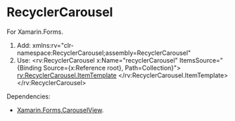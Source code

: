 # RecyclerCarousel

For Xamarin.Forms.

1. Add: xmlns:rv="clr-namespace:RecyclerCarousel;assembly=RecyclerCarousel"
2. Use:
<rv:RecyclerCarousel x:Name="recyclerCarousel" ItemsSource="{Binding Source={x:Reference root}, Path=Collection}">
    <rv:RecyclerCarousel.ItemTemplate>
        <DataTemplate>
            <StackLayout VerticalOptions="FillAndExpand" Margin="20" BackgroundColor="White">
                <Label Text="{Binding Text}" HorizontalOptions="CenterAndExpand" VerticalOptions="CenterAndExpand"/>
            </StackLayout>
        </DataTemplate>
    </rv:RecyclerCarousel.ItemTemplate>
</rv:RecyclerCarousel>

Dependencies: 
* [Xamarin.Forms.CarouselView](https://www.nuget.org/packages/Xamarin.Forms.CarouselView/). 